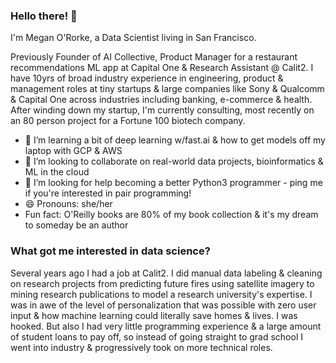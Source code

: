 ### Hello there! 👋

I'm Megan O'Rorke, a Data Scientist living in San Francisco. 

Previously Founder of AI Collective, Product Manager for a restaurant recommendations ML app at Capital One & Research Assistant @ Calit2. I have 10yrs of broad industry experience in engineering, product & management roles at tiny startups & large companies like Sony & Qualcomm & Capital One across industries including banking, e-commerce & health. After winding down my startup, I'm currently consulting, most recently on an 80 person project for a Fortune 100 biotech company.

- 🌱 I’m learning a bit of deep learning w/fast.ai & how to get models off my laptop with GCP & AWS
- 👯 I’m looking to collaborate on real-world data projects, bioinformatics & ML in the cloud
- 🤔 I’m looking for help becoming a better Python3 programmer - ping me if you're interested in pair programming!
- 😄 Pronouns: she/her
- Fun fact: O'Reilly books are 80% of my book collection & it's my dream to someday be an author 

### What got me interested in data science? ###
Several years ago I had a job at Calit2. I did manual data labeling & cleaning on research projects from predicting future fires using satellite imagery to mining research publications to model a research university's expertise. I was in awe of the level of personalization that was possible with zero user input & how machine learning could literally save homes & lives. I was hooked. But also I had very little programming experience & a large amount of student loans to pay off, so instead of going straight to grad school I went into industry & progressively took on more technical roles.  
